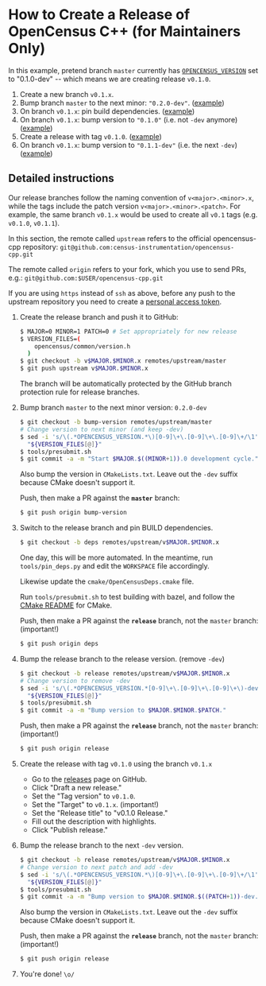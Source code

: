 # How to Create a Release of OpenCensus C++ (for Maintainers Only)

In this example, pretend branch `master` currently has
[`OPENCENSUS_VERSION`](opencensus/common/version.h) set to "0.1.0-dev" -- which
means we are creating release `v0.1.0`.

1. Create a new branch `v0.1.x`.
1. Bump branch `master` to the next minor: `"0.2.0-dev"`.
   ([example](https://github.com/census-instrumentation/opencensus-cpp/pull/271))
1. On branch `v0.1.x`: pin build dependencies.
   ([example](https://github.com/census-instrumentation/opencensus-cpp/pull/273))
1. On branch `v0.1.x`: bump version to `"0.1.0"` (i.e. not `-dev` anymore)
   ([example](https://github.com/census-instrumentation/opencensus-cpp/pull/274))
1. Create a release with tag `v0.1.0`.
   ([example](https://github.com/census-instrumentation/opencensus-cpp/releases/tag/v0.3.0))
1. On branch `v0.1.x`: bump version to `"0.1.1-dev"` (i.e. the next `-dev`)
   ([example](https://github.com/census-instrumentation/opencensus-cpp/pull/275))

## Detailed instructions

Our release branches follow the
naming convention of `v<major>.<minor>.x`, while the tags include the patch
version `v<major>.<minor>.<patch>`. For example, the same branch `v0.1.x` would
be used to create all `v0.1` tags (e.g. `v0.1.0`, `v0.1.1`).

In this section, the remote called `upstream` refers to the official opencensus-cpp repository:
`git@github.com:census-instrumentation/opencensus-cpp.git`

The remote called `origin` refers to your fork, which you use to send PRs, e.g.:
`git@github.com:$USER/opencensus-cpp.git`

If you are using `https` instead of `ssh` as above,
before any push to the upstream repository you need to create a [personal access
token](https://help.github.com/articles/creating-a-personal-access-token-for-the-command-line/).

1.  Create the release branch and push it to GitHub:

    ```bash
    $ MAJOR=0 MINOR=1 PATCH=0 # Set appropriately for new release
    $ VERSION_FILES=(
        opencensus/common/version.h
      )
    $ git checkout -b v$MAJOR.$MINOR.x remotes/upstream/master
    $ git push upstream v$MAJOR.$MINOR.x
    ```

    The branch will be automatically protected by the GitHub branch protection
    rule for release branches.

1.  Bump branch `master` to the next minor version: `0.2.0-dev`

    ```bash
    $ git checkout -b bump-version remotes/upstream/master
    # Change version to next minor (and keep -dev)
    $ sed -i 's/\(.*OPENCENSUS_VERSION.*\)[0-9]\+\.[0-9]\+\.[0-9]\+/\1'$MAJOR.$((MINOR+1)).0'/' \
      "${VERSION_FILES[@]}"
    $ tools/presubmit.sh
    $ git commit -a -m "Start $MAJOR.$((MINOR+1)).0 development cycle."
    ```
    Also bump the version in `CMakeLists.txt`. Leave out the `-dev` suffix
    because CMake doesn't support it.

    Push, then make a PR against the **`master`** branch:

    ```bash
    $ git push origin bump-version
    ```

1. Switch to the release branch and pin BUILD dependencies.

    ```bash
    $ git checkout -b deps remotes/upstream/v$MAJOR.$MINOR.x
    ```

    One day, this will be more automated. In the meantime,
    run `tools/pin_deps.py` and edit the `WORKSPACE` file accordingly.

    Likewise update the `cmake/OpenCensusDeps.cmake` file.

    Run `tools/presubmit.sh` to test building with bazel, and follow the
    [CMake README](cmake/README.md) for CMake.

    Push, then make a PR against the **`release`** branch, not the `master`
    branch: (important!)

    ```bash
    $ git push origin deps
    ```

1. Bump the release branch to the release version. (remove `-dev`)

    ```bash
    $ git checkout -b release remotes/upstream/v$MAJOR.$MINOR.x
    # Change version to remove -dev
    $ sed -i 's/\(.*OPENCENSUS_VERSION.*[0-9]\+\.[0-9]\+\.[0-9]\+\)-dev/\1/' \
      "${VERSION_FILES[@]}"
    $ tools/presubmit.sh
    $ git commit -a -m "Bump version to $MAJOR.$MINOR.$PATCH."
    ```

    Push, then make a PR against the **`release`** branch, not the `master`
    branch: (important!)

    ```bash
    $ git push origin release
    ```

1. Create the release with tag `v0.1.0` using the branch `v0.1.x`

    * Go to the [releases][RELEASE_LINK] page on GitHub.
    * Click "Draft a new release."
    * Set the "Tag version" to `v0.1.0`.
    * Set the "Target" to `v0.1.x`. (important!)
    * Set the "Release title" to "v0.1.0 Release."
    * Fill out the description with highlights.
    * Click "Publish release."

1. Bump the release branch to the next `-dev` version.

    ```bash
    $ git checkout -b release remotes/upstream/v$MAJOR.$MINOR.x
    # Change version to next patch and add -dev
    $ sed -i 's/\(.*OPENCENSUS_VERSION.*\)[0-9]\+\.[0-9]\+\.[0-9]\+/\1'$MAJOR.$MINOR.$((PATCH+1))-dev'/' \
      "${VERSION_FILES[@]}"
    $ tools/presubmit.sh
    $ git commit -a -m "Bump version to $MAJOR.$MINOR.$((PATCH+1))-dev."
    ```

    Also bump the version in `CMakeLists.txt`. Leave out the `-dev` suffix
    because CMake doesn't support it.

    Push, then make a PR against the **`release`** branch, not the `master`
    branch: (important!)

    ```bash
    $ git push origin release
    ```

1. You're done! `\o/`

[RELEASE_LINK]: https://github.com/census-instrumentation/opencensus-cpp/releases
